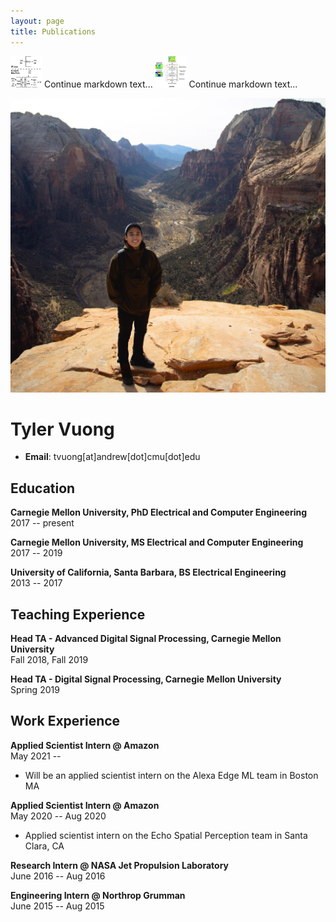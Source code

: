 ```yaml
---
layout: page
title: Publications
---
```


<img style="float: center;" src="/assets/img/stme-flow.png" width="50" height="50">
Continue markdown text...

<img style="float: center;" src="/assets/img/STRFNet.png" width="50" height="50">
Continue markdown text...


![Me](/assets/img/me_utah.JPG)
<!-- The (first) h1 will be used as the <title> of the HTML page -->
# Tyler Vuong

<!-- The unordered list immediately after the h1 will be formatted on a single
line. It is intended to be used for contact details -->
- **Email**: tvuong[at]andrew[dot]cmu[dot]edu

## Education

  **Carnegie Mellon University, PhD Electrical and Computer Engineering**\
  <span>2017 -- present</span>

  **Carnegie Mellon University, MS Electrical and Computer Engineering**\
 <span>2017 -- 2019</span>

  **University of California, Santa Barbara, BS Electrical Engineering**\
 <span>2013 -- 2017</span>

## Teaching Experience

<!-- You have to wrap the "left" and "right" half of these headings in spans by
hand -->
 **Head TA - Advanced Digital Signal Processing, Carnegie Mellon University**\
 <span>Fall 2018, Fall 2019 </span>
 
 **Head TA - Digital Signal Processing, Carnegie Mellon University**\
 <span>Spring 2019 </span>

## Work Experience

<!-- You have to wrap the "left" and "right" half of these headings in spans by
hand -->
**Applied Scientist Intern @ Amazon**\
<span>May 2021 -- </span>

- Will be an applied scientist intern on the Alexa Edge ML team in Boston MA

 **Applied Scientist Intern @ Amazon**\
 <span>May 2020 -- Aug 2020</span>
- Applied scientist intern on the Echo Spatial Perception team in Santa Clara, CA

**Research Intern @ NASA Jet Propulsion Laboratory**\
<span>June 2016 -- Aug 2016</span>

**Engineering Intern @ Northrop Grumman**\
<span>June 2015 -- Aug 2015</span>

